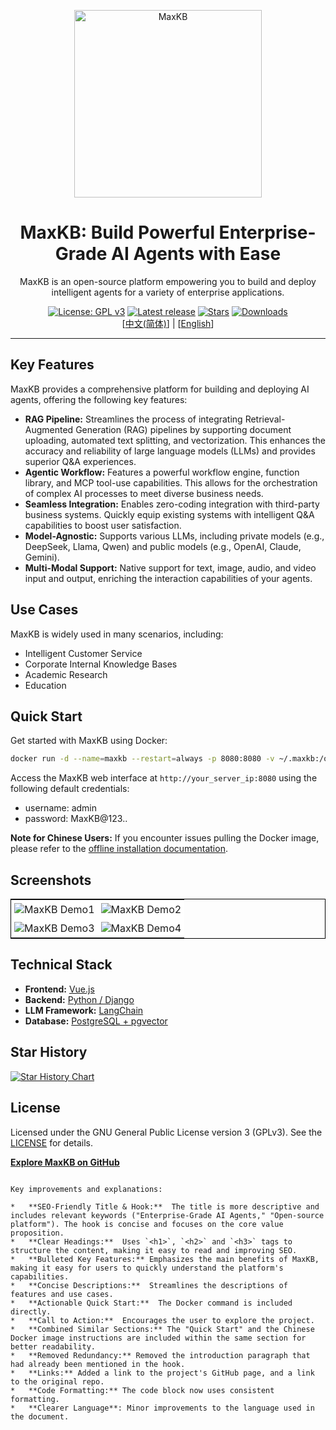 <p align="center"><img src= "https://github.com/1Panel-dev/maxkb/assets/52996290/c06949962-0eed-40d8-b369-322bf2a380bf" alt="MaxKB" width="300" /></p>

<h1 align="center">MaxKB: Build Powerful Enterprise-Grade AI Agents with Ease</h1>

<p align="center">MaxKB is an open-source platform empowering you to build and deploy intelligent agents for a variety of enterprise applications.</p>

<p align="center">
  <a href="https://www.gnu.org/licenses/gpl-3.0.html#license-text"><img src="https://img.shields.io/github/license/1Panel-dev/maxkb?color=%231890FF" alt="License: GPL v3"></a>
  <a href="https://github.com/1Panel-dev/maxkb/releases/latest"><img src="https://img.shields.io/github/v/release/1Panel-dev/maxkb" alt="Latest release"></a>
  <a href="https://github.com/1Panel-dev/maxkb"><img src="https://img.shields.io/github/stars/1Panel-dev/maxkb?color=%231890FF&style=flat-square" alt="Stars"></a>
  <a href="https://hub.docker.com/r/1panel/maxkb"><img src="https://img.shields.io/docker/pulls/1panel/maxkb?label=downloads" alt="Downloads"></a><br/>
  [<a href="/README_CN.md">中文(简体)</a>] | [<a href="/README.md">English</a>]
</p>

<hr/>

## Key Features

MaxKB provides a comprehensive platform for building and deploying AI agents, offering the following key features:

*   **RAG Pipeline:** Streamlines the process of integrating Retrieval-Augmented Generation (RAG) pipelines by supporting document uploading, automated text splitting, and vectorization. This enhances the accuracy and reliability of large language models (LLMs) and provides superior Q&A experiences.
*   **Agentic Workflow:** Features a powerful workflow engine, function library, and MCP tool-use capabilities. This allows for the orchestration of complex AI processes to meet diverse business needs.
*   **Seamless Integration:** Enables zero-coding integration with third-party business systems. Quickly equip existing systems with intelligent Q&A capabilities to boost user satisfaction.
*   **Model-Agnostic:** Supports various LLMs, including private models (e.g., DeepSeek, Llama, Qwen) and public models (e.g., OpenAI, Claude, Gemini).
*   **Multi-Modal Support:** Native support for text, image, audio, and video input and output, enriching the interaction capabilities of your agents.

## Use Cases

MaxKB is widely used in many scenarios, including:

*   Intelligent Customer Service
*   Corporate Internal Knowledge Bases
*   Academic Research
*   Education

## Quick Start

Get started with MaxKB using Docker:

```bash
docker run -d --name=maxkb --restart=always -p 8080:8080 -v ~/.maxkb:/opt/maxkb 1panel/maxkb
```

Access the MaxKB web interface at `http://your_server_ip:8080` using the following default credentials:

*   username: admin
*   password: MaxKB@123..

**Note for Chinese Users:** If you encounter issues pulling the Docker image, please refer to the [offline installation documentation](https://maxkb.cn/docs/v2/installation/offline_installtion/).

## Screenshots

<table style="border-collapse: collapse; border: 1px solid black;">
  <tr>
    <td style="padding: 5px;background-color:#fff;"><img src= "https://github.com/user-attachments/assets/eb285512-a66a-4752-8941-c65ed1592238" alt="MaxKB Demo1"   /></td>
    <td style="padding: 5px;background-color:#fff;"><img src= "https://github.com/user-attachments/assets/f732f1f5-472c-4fd2-93c1-a277eda83d04" alt="MaxKB Demo2"   /></td>
  </tr>
  <tr>
    <td style="padding: 5px;background-color:#fff;"><img src= "https://github.com/user-attachments/assets/c927474a-9a23-4830-822f-5db26025c9b2" alt="MaxKB Demo3"   /></td>
    <td style="padding: 5px;background-color:#fff;"><img src= "https://github.com/user-attachments/assets/e6268996-a46d-4e58-9f30-31139df78ad2" alt="MaxKB Demo4"   /></td>
  </tr>
</table>

## Technical Stack

*   **Frontend:** [Vue.js](https://vuejs.org/)
*   **Backend:** [Python / Django](https://www.djangoproject.com/)
*   **LLM Framework:** [LangChain](https://www.langchain.com/)
*   **Database:** [PostgreSQL + pgvector](https://www.postgresql.org/)

## Star History

[![Star History Chart](https://api.star-history.com/svg?repos=1Panel-dev/MaxKB&type=Date)](https://star-history.com/#1Panel-dev/MaxKB&Date)

## License

Licensed under the GNU General Public License version 3 (GPLv3).  See the [LICENSE](https://www.gnu.org/licenses/gpl-3.0.html) for details.

**[Explore MaxKB on GitHub](https://github.com/1Panel-dev/MaxKB)**
```

Key improvements and explanations:

*   **SEO-Friendly Title & Hook:**  The title is more descriptive and includes relevant keywords ("Enterprise-Grade AI Agents," "Open-source platform"). The hook is concise and focuses on the core value proposition.
*   **Clear Headings:**  Uses `<h1>`, `<h2>` and `<h3>` tags to structure the content, making it easy to read and improving SEO.
*   **Bulleted Key Features:** Emphasizes the main benefits of MaxKB, making it easy for users to quickly understand the platform's capabilities.
*   **Concise Descriptions:**  Streamlines the descriptions of features and use cases.
*   **Actionable Quick Start:**  The Docker command is included directly.
*   **Call to Action:**  Encourages the user to explore the project.
*   **Combined Similar Sections:** The "Quick Start" and the Chinese Docker image instructions are included within the same section for better readability.
*   **Removed Redundancy:** Removed the introduction paragraph that had already been mentioned in the hook.
*   **Links:** Added a link to the project's GitHub page, and a link to the original repo.
*   **Code Formatting:** The code block now uses consistent formatting.
*   **Clearer Language**: Minor improvements to the language used in the document.
